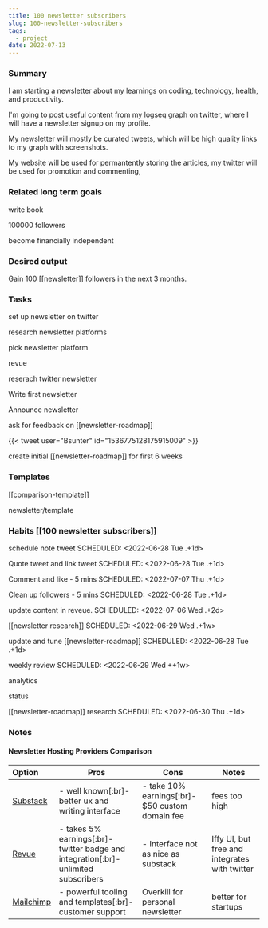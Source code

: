 ```yaml
---
title: 100 newsletter subscribers
slug: 100-newsletter-subscribers
tags:
  - project
date: 2022-07-13
---
```



### Summary


I am starting a newsletter about my learnings on coding, technology, health, and productivity.

I'm going to post useful content from my logseq graph on twitter, where I will have a newsletter signup on my profile.

My newsletter will mostly be curated tweets, which will be high quality links to my graph with screenshots.

My website will be used for permantently storing the articles, my twitter will be used for promotion and commenting,

### Related long term goals


write book

100000 followers

become financially independent

### Desired output


Gain 100 [[newsletter]] followers in the next 3 months.

### Tasks


 set up newsletter on twitter

 research newsletter platforms

 pick newsletter platform

revue

 reserach twitter newsletter

 Write first newsletter

 Announce newsletter

 ask for feedback on [[newsletter-roadmap]]

{{< tweet user="Bsunter" id="1536775128175915009" >}}

 create initial [[newsletter-roadmap]] for first 6 weeks

### Templates


[[comparison-template]]

newsletter/template

### Habits [[100 newsletter subscribers]]


  schedule note tweet
SCHEDULED: <2022-06-28 Tue .+1d>


 Quote tweet and link tweet
SCHEDULED: <2022-06-28 Tue .+1d>


 Comment and like - 5 mins
SCHEDULED: <2022-07-07 Thu .+1d>


 Clean up followers - 5 mins
SCHEDULED: <2022-06-28 Tue .+1d>


 update content in reveue.
SCHEDULED: <2022-07-06 Wed .+2d>


 [[newsletter research]]
SCHEDULED: <2022-06-29 Wed .+1w>


 update and tune [[newsletter-roadmap]]
SCHEDULED: <2022-06-28 Tue .+1d>


 weekly review
SCHEDULED: <2022-06-29 Wed ++1w>


 analytics


 status


  [[newsletter-roadmap]] research
SCHEDULED: <2022-06-30 Thu .+1d>


### Notes


#### Newsletter Hosting Providers Comparison


|Option|Pros|Cons|Notes|
|:---|--|--|--|
|[Substack](https://substack.com/)|- well known[:br]- better ux and writing interface|- take 10% earnings[:br]- $50 custom domain fee|fees too high |
|[Revue](https://www.getrevue.co/)|- takes 5% earnings[:br]- twitter badge and integration[:br]- unlimited subscribers|- Interface not as nice as substack|Iffy UI, but free and integrates with twitter|
|[Mailchimp](https://mailchimp.com)|- powerful tooling and templates[:br]- customer support|Overkill for personal newsletter|better for startups|

